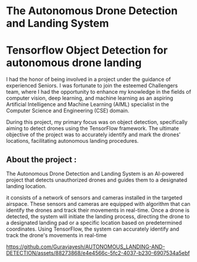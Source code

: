 # The Autonomous Drone Detection and Landing System


# Tensorflow Object Detection for autonomous drone landing

I had the honor of being involved in a project under the guidance of experienced Seniors. I was fortunate to join the esteemed Challengers team, where I had the opportunity to enhance my knowledge in the fields of computer vision, deep learning, and machine learning as an aspiring Artificial Intelligence and Machine Learning (AIML) specialist in the Computer Science and Engineering (CSE) domain.

During this project, my primary focus was on object detection, specifically aiming to detect drones using the TensorFlow framework. The ultimate objective of the project was to accurately identify and mark the drones' locations, facilitating autonomous landing procedures.



## About the project :

The Autonomous Drone Detection and Landing System is an AI-powered project that detects unauthorized drones and guides them to a designated landing location. 

it consists of a network of sensors and cameras installed in the targeted airspace. These sensors and cameras are equipped with  algorithm that can identify the drones and track their movements in real-time. Once a drone is detected, the system will initiate the landing process, directing the drone to a designated landing pad or a specific location based on predetermined coordinates.
Using TensorFlow, the system can accurately identify and track the drone's movements in real-time





https://github.com/Guravjayesh/AUTONOMOUS_LANDING-AND-DETECTION/assets/88273868/e4e4566c-5fc2-4037-b230-6907534a5ebf




